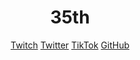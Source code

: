 <div align="center">

  # 35th


[Twitch](https://www.twitch.tv/35th)
[Twitter](https://www.twitter.com/x35th)
[TikTok](https://www.tiktok.com/@reinvest)
[GitHub](https://www.github.com/35thh)



